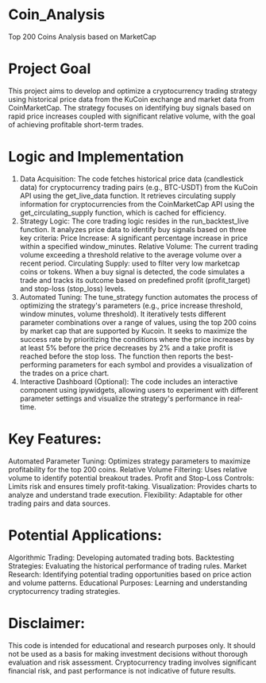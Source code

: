 # Coin_Analysis
Top 200 Coins Analysis based on MarketCap

# Project Goal
This project aims to develop and optimize a cryptocurrency trading strategy using historical price data from the KuCoin exchange and market data from CoinMarketCap. The strategy focuses on identifying buy signals based on rapid price increases coupled with significant relative volume, with the goal of achieving profitable short-term trades.

# Logic and Implementation
1. Data Acquisition:
The code fetches historical price data (candlestick data) for cryptocurrency trading pairs (e.g., BTC-USDT) from the KuCoin API using the get_live_data function.
It retrieves circulating supply information for cryptocurrencies from the CoinMarketCap API using the get_circulating_supply function, which is cached for efficiency.
2. Strategy Logic:
The core trading logic resides in the run_backtest_live function.
It analyzes price data to identify buy signals based on three key criteria:
Price Increase: A significant percentage increase in price within a specified window_minutes.
Relative Volume: The current trading volume exceeding a threshold relative to the average volume over a recent period.
Circulating Supply: used to filter very low marketcap coins or tokens.
When a buy signal is detected, the code simulates a trade and tracks its outcome based on predefined profit (profit_target) and stop-loss (stop_loss) levels.
3. Automated Tuning:
The tune_strategy function automates the process of optimizing the strategy's parameters (e.g., price increase threshold, window minutes, volume threshold).
It iteratively tests different parameter combinations over a range of values, using the top 200 coins by market cap that are supported by Kucoin.
It seeks to maximize the success rate by prioritizing the conditions where the price increases by at least 5% before the price decreases by 2% and a take profit is reached before the stop loss.
The function then reports the best-performing parameters for each symbol and provides a visualization of the trades on a price chart.
4. Interactive Dashboard (Optional):
The code includes an interactive component using ipywidgets, allowing users to experiment with different parameter settings and visualize the strategy's performance in real-time.
# Key Features:
Automated Parameter Tuning: Optimizes strategy parameters to maximize profitability for the top 200 coins.
Relative Volume Filtering: Uses relative volume to identify potential breakout trades.
Profit and Stop-Loss Controls: Limits risk and ensures timely profit-taking.
Visualization: Provides charts to analyze and understand trade execution.
Flexibility: Adaptable for other trading pairs and data sources.

# Potential Applications:
Algorithmic Trading: Developing automated trading bots.
Backtesting Strategies: Evaluating the historical performance of trading rules.
Market Research: Identifying potential trading opportunities based on price action and volume patterns.
Educational Purposes: Learning and understanding cryptocurrency trading strategies.

# Disclaimer:
This code is intended for educational and research purposes only. It should not be used as a basis for making investment decisions without thorough evaluation and risk assessment. Cryptocurrency trading involves significant financial risk, and past performance is not indicative of future results.
